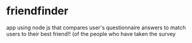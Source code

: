 # friendfinder
app using node js that compares user's questionnaire answers to match users to their best friend!! (of the people who have taken the survey

